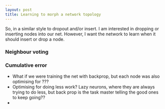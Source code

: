 ```yaml
---
layout: post
title: Learning to morph a network topology
---
```


So, in a similar style to dropout and/or insert. I am interested in dropping or inserting nodes into our net. However, I want the network to learn when it should insert or drop a node.

### Neighbour voting



### Cumulative error

- What if we were training the net with backprop, but each node was also optimising for ???
- Optimising for doing less work? Lazy neurons, where they are always trying to do less, but back prop is the task master telling the good ones to keep going??
- 
